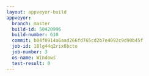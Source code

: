 ```yaml
---
layout: appveyor-build
appveyor:
  branch: master
  build-id: 50420996
  build-number: 610
  commit: b04f0914a6aad266fd765cd2b7e4092c9d90b45f
  job-id: 18lg44q2rix6bcto
  job-number: 3
  os-name: Windows
  test-result: 0
---
```

